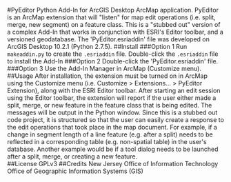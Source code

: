 #PyEditor
Python Add-In for ArcGIS Desktop ArcMap application. PyEditor is an ArcMap extension that will "listen" for map edit operations (i.e. split, merge, new segment) 
on a feature class. This is a "stubbed out" version of a complex Add-In that works in conjunction with ESRI's Editor toolbar, and a versioned geodatabase.
The 'PyEditor.esriaddin' file was developed on ArcGIS Desktop 10.2.1 (Python 2.7.5).
##Install
###Option 1
Run `makeaddin.py` to create the `.esriaddin` file. Double-click the `.esriaddin` file to install the Add-In
###Option 2
Double-click the 'PyEditor.esriaddin' file.
###Option 3
Use the Add-In Manager in ArcMap (Customize menu).
##Usage
After installation, the extension must be turned on in ArcMap using the Customize menu (i.e. Customize > Extensions... > PyEditor Extension), along with the ESRI Editor toolbar.
After starting an edit session using the Editor toolbar, the extension will report if the user either made a split, merge, or new feature in the feature class that is being
edited. The messages will be output in the Python window. Since this is a stubbed out code project, it is structured so that the user can easily create a response to the edit operations that took place in
the map document. For example, if a change in segment length of a line feature (e.g. after a split) needs to be reflected in a corresponding table (e.g. non-spatial table) in 
the user's database. Another example would be if a tool dialog needs to be launched after a split, merge, or creating a new feature.   
##License
GPLv3
##Credits
New Jersey Office of Information Technology
Office of Geographic Information Systems (GIS)
